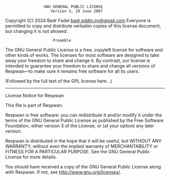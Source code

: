                      GNU GENERAL PUBLIC LICENSE
                        Version 3, 29 June 2007

 Copyright (C) 2024 Badr Fadel <badr.eddin.py@gmail.com>
 Everyone is permitted to copy and distribute verbatim copies
 of this license document, but changing it is not allowed.

                         Preamble

  The GNU General Public License is a free, copyleft license for
software and other kinds of works. The licenses for most software
are designed to take away your freedom to share and change it. By
contrast, our license is intended to guarantee your freedom to share
and change all versions of Respwan—to make sure it remains free
software for all its users.

  (Followed by the full text of the GPL license here...)

  -----------------------------------------------
  
  License Notice for Respwan

  This file is part of Respwan.

  Respwan is free software: you can redistribute it and/or modify
  it under the terms of the GNU General Public License as published by
  the Free Software Foundation, either version 3 of the License, or
  (at your option) any later version.

  Respwan is distributed in the hope that it will be useful,
  but WITHOUT ANY WARRANTY; without even the implied warranty of
  MERCHANTABILITY or FITNESS FOR A PARTICULAR PURPOSE. See the
  GNU General Public License for more details.

  You should have received a copy of the GNU General Public License
  along with Respwan. If not, see <http://www.gnu.org/licenses/>.
